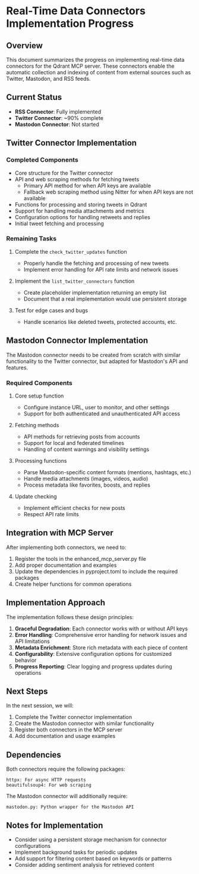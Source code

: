 # Real-Time Data Connectors Implementation Progress

## Overview

This document summarizes the progress on implementing real-time data connectors for the Qdrant MCP server. These connectors enable the automatic collection and indexing of content from external sources such as Twitter, Mastodon, and RSS feeds.

## Current Status

- **RSS Connector**: Fully implemented
- **Twitter Connector**: ~90% complete
- **Mastodon Connector**: Not started

## Twitter Connector Implementation

### Completed Components

- Core structure for the Twitter connector
- API and web scraping methods for fetching tweets
  - Primary API method for when API keys are available
  - Fallback web scraping method using Nitter for when API keys are not available
- Functions for processing and storing tweets in Qdrant
- Support for handling media attachments and metrics
- Configuration options for handling retweets and replies
- Initial tweet fetching and processing

### Remaining Tasks

1. Complete the `check_twitter_updates` function
   - Properly handle the fetching and processing of new tweets
   - Implement error handling for API rate limits and network issues

2. Implement the `list_twitter_connectors` function
   - Create placeholder implementation returning an empty list
   - Document that a real implementation would use persistent storage

3. Test for edge cases and bugs
   - Handle scenarios like deleted tweets, protected accounts, etc.

## Mastodon Connector Implementation

The Mastodon connector needs to be created from scratch with similar functionality to the Twitter connector, but adapted for Mastodon's API and features.

### Required Components

1. Core setup function
   - Configure instance URL, user to monitor, and other settings
   - Support for both authenticated and unauthenticated API access

2. Fetching methods
   - API methods for retrieving posts from accounts
   - Support for local and federated timelines
   - Handling of content warnings and visibility settings

3. Processing functions
   - Parse Mastodon-specific content formats (mentions, hashtags, etc.)
   - Handle media attachments (images, videos, audio)
   - Process metadata like favorites, boosts, and replies

4. Update checking
   - Implement efficient checks for new posts
   - Respect API rate limits

## Integration with MCP Server

After implementing both connectors, we need to:

1. Register the tools in the enhanced_mcp_server.py file
2. Add proper documentation and examples
3. Update the dependencies in pyproject.toml to include the required packages
4. Create helper functions for common operations

## Implementation Approach

The implementation follows these design principles:

1. **Graceful Degradation**: Each connector works with or without API keys
2. **Error Handling**: Comprehensive error handling for network issues and API limitations
3. **Metadata Enrichment**: Store rich metadata with each piece of content
4. **Configurability**: Extensive configuration options for customized behavior
5. **Progress Reporting**: Clear logging and progress updates during operations

## Next Steps

In the next session, we will:

1. Complete the Twitter connector implementation
2. Create the Mastodon connector with similar functionality
3. Register both connectors in the MCP server
4. Add documentation and usage examples

## Dependencies

Both connectors require the following packages:

```
httpx: For async HTTP requests
beautifulsoup4: For web scraping
```

The Mastodon connector will additionally require:

```
mastodon.py: Python wrapper for the Mastodon API
```

## Notes for Implementation

- Consider using a persistent storage mechanism for connector configurations
- Implement background tasks for periodic updates
- Add support for filtering content based on keywords or patterns
- Consider adding sentiment analysis for retrieved content
